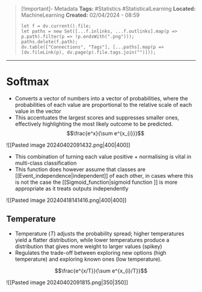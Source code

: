 > [!important]- Metadata
> **Tags:** #Statistics #StatisticalLearning 
> **Located:** MachineLearning
> **Created:** 02/04/2024 - 08:59
> ```dataviewjs
> let f = dv.current().file;
> let paths = new Set([...f.inlinks, ...f.outlinks].map(p => p.path).filter(p => !p.endsWith(".png")));
> paths.delete(f.path);
> dv.table(["Connections", "Tags"], [...paths].map(p => [dv.fileLink(p), dv.page(p).file.tags.join("")]));
> ```

___
# Softmax
- Converts a vector of numbers into a vector of probabilities, where the probabilities of each value are proportional to the relative scale of each value in the vector
- This accentuates the largest scores and suppresses smaller ones, effectively highlighting the most likely outcome to be predicted. 
$$\frac{e^x}{\sum e^{x_{i}}}$$


![[Pasted image 20240402091432.png|400|400]]

- This combination of turning each value positive + normalising is vital in multi-class classification
- This function does however assume that classes are [[Event_independence|independent]] of each other, in cases where this is not the case the [[Sigmoid_function|sigmoid function ]] is more appropriate as it treats outputs independently

![[Pasted image 20240418141416.png|400|400]]
## Temperature
- Temperature ($T$) adjusts the probability spread; higher temperatures yield a flatter distribution, while lower temperatures produce a distribution that gives more weight to larger values (spikey)
- Regulates the trade-off between exploring new options (high temperature) and exploring known ones (low temperature).

$$\frac{e^{x/T}}{\sum e^{x_{i}/T}}$$

![[Pasted image 20240402091815.png|350|350]]
